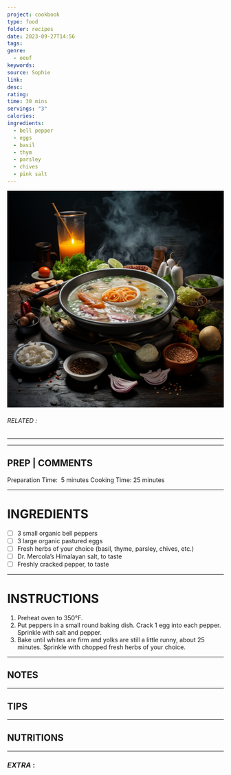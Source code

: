 ```yaml
---
project: cookbook
type: food
folder: recipes
date: 2023-09-27T14:56
tags: 
genre:
  - oeuf
keywords: 
source: Sophie
link: 
desc: 
rating: 
time: 30 mins
servings: "3"
calories: 
ingredients:
  - bell pepper
  - eggs
  - basil
  - thym
  - parsley
  - chives
  - pink salt
---
```


![IMAGE](_default.png)

###### *RELATED* : 
---


---
## PREP | COMMENTS

Preparation Time:  5 minutes Cooking Time: 25 minutes

---
# INGREDIENTS

- [ ] 3 small organic bell peppers
- [ ] 3 large organic pastured eggs
- [ ] Fresh herbs of your choice (basil, thyme, parsley, chives, etc.)
- [ ] Dr. Mercola’s Himalayan salt, to taste
- [ ] Freshly cracked pepper, to taste

---
# INSTRUCTIONS

1. Preheat oven to 350°F.
2. Put peppers in a small round baking dish. Crack 1 egg into each pepper. Sprinkle with salt and pepper.
3. Bake until whites are firm and yolks are still a little runny, about 25 minutes. Sprinkle with chopped fresh herbs of your choice.

---
## NOTES



---
## TIPS



---
## NUTRITIONS



---
### *EXTRA* :



